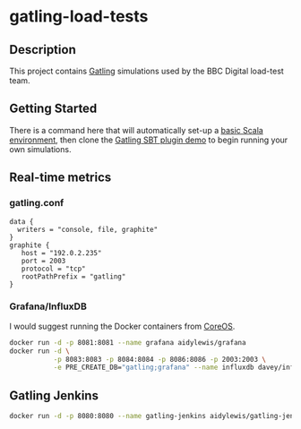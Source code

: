 gatling-load-tests 
==================

## Description

This project contains [Gatling](http://gatling.io/#/) simulations used 
by the BBC Digital load-test team. 

## Getting Started

There is a command here that will automatically set-up a [basic Scala environment](https://github.com/aidylewis/basic-scala-env), then
clone the [Gatling SBT plugin demo](https://github.com/gatling/gatling-sbt-plugin-demo)
to begin running your own simulations. 

## Real-time metrics
### gatling.conf
```
data {
  writers = "console, file, graphite"
}
graphite {
   host = "192.0.2.235" 
   port = 2003
   protocol = "tcp"
   rootPathPrefix = "gatling"
}
```

### Grafana/InfluxDB

I would suggest running the Docker containers from [CoreOS](https://coreos.com/). 

```bash
docker run -d -p 8081:8081 --name grafana aidylewis/grafana
docker run -d \
           -p 8083:8083 -p 8084:8084 -p 8086:8086 -p 2003:2003 \
           -e PRE_CREATE_DB="gatling;grafana" --name influxdb davey/influxdb:latest
```

## Gatling Jenkins 
```bash 
docker run -d -p 8080:8080 --name gatling-jenkins aidylewis/gatling-jenkins
```
